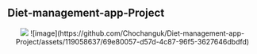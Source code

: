 ## Diet-management-app-Project
<div align="center">
  <img src="https://github.com/Chochanguk/Diet-management-app-Project/assets/119058637/3d590c91-ba6d-4e4c-990f-a6b239e723b0"/>
  ![image](https://github.com/Chochanguk/Diet-management-app-Project/assets/119058637/69e80057-d57d-4c87-96f5-3627646dbdfd)

</div>
